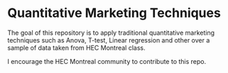 # Quantitative Marketing Techniques
The goal of this repository is to apply traditional quantitative marketing techniques such as Anova, T-test, Linear regression and other over a sample of data taken from HEC Montreal class.

I encourage the HEC Montreal community to contribute to this repo.
